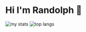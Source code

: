 # Hi I'm Randolph 👋

<img alt="my stats" src="https://github-readme-stats.vercel.app/api?username=xrandolphx&show_icons=true"/>

<img alt="top langs" src="https://github-readme-stats.vercel.app/api/top-langs/?username=xrandolphx&layout=compact"/>
